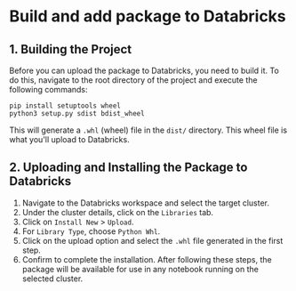 # Build and add package to Databricks

## 1. Building the Project
   
Before you can upload the package to Databricks, you need to build it. To do this, navigate to the root directory of the project and execute the following commands:

```
pip install setuptools wheel
python3 setup.py sdist bdist_wheel
```
This will generate a `.whl` (wheel) file in the `dist/` directory. This wheel file is what you'll upload to Databricks.

## 2. Uploading and Installing the Package to Databricks

1. Navigate to the Databricks workspace and select the target cluster.
2. Under the cluster details, click on the `Libraries` tab.
3. Click on `Install New` > `Upload`.
4. For `Library Type`, choose `Python Whl`.
5. Click on the upload option and select the `.whl` file generated in the first step.
6. Confirm to complete the installation.
After following these steps, the package will be available for use in any notebook running on the selected cluster.
